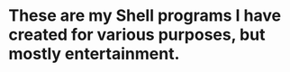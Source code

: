 <h1>These are my Shell programs I have created for various purposes, but mostly entertainment.</h1>
